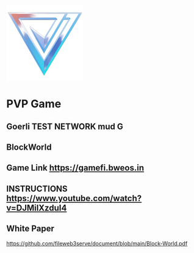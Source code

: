 ![image](https://raw.githubusercontent.com/fileweb3serve/document/main/logo.png)<br>

# PVP Game <br>

##  Goerli TEST NETWORK    mud G <br>

## BlockWorld

## Game Link https://gamefi.bweos.in  <br>

## INSTRUCTIONS https://www.youtube.com/watch?v=DJMiIXzduI4 <br>

## White Paper

https://github.com/fileweb3serve/document/blob/main/Block-World.pdf <br>




